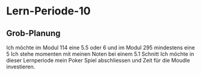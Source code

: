 # Lern-Periode-10

Grob-Planung
--
Ich möchte im Modul 114 eine 5.5 oder 6 und im Modul 295 mindestens eine 5
Ich stehe momenten mit meinen Noten bei einem 5.1 Schnitt
Ich möchte in dieser Lernperiode mein Poker Spiel abschliessen und Zeit für die Moudle investieren.
